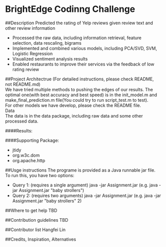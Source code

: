 BrightEdge Codinng Challenge
===============
##Description
Predicted the rating of Yelp reviews given review text and other review information
- Processed the raw data, including information retrieval, feature selection, data rescaling, bigrams
- Implemented and combined various models, including PCA/SVD, SVM, Logistic Regression
- Visualized sentiment analysis results
- Enabled restaurants to improve their services via the feedback of low rating review

##Project Architectrue
(For detailed instructions, please check README, not README.md)  
We have tried multiple methods to pushing the edges of our results. The optimal one(with best accuracy and best speed) is in the init_model.m and make_final_prediction.m file(You could try to run script_test.m to test).  
For other models we have develop, please check the README file.  
Data  
The data is in the data package, including raw data and some other processed data.

####Results:


####Supporting Package:
- jtidy
- org.w3c.dom
- org.apache.http

##Usge instructions 
The programe is provided as a Java runnable jar file.
To run this, you have two options:
- Query 1: (requires a single argument) 
java -jar Assignment.jar <keyword> (e.g. java -jar Assignment.jar "baby strollers") 
- Query 2: (requires two arguments) 
java -jar Assignment.jar <keyword> <page number> (e.g. java -jar Assignment.jar "baby strollers" 2) 


##Where to get help
TBD

##Contribution guidelines
TBD

##Contributor list
Hangfei Lin

##Credits, Inspiration, Alternatives
